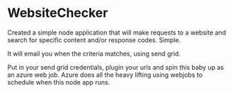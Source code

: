 ﻿# WebsiteChecker
Created a simple node application that will make requests to a website and search for specific content and/or response codes. Simple.

It will email you when the criteria matches, using send grid. 

Put in your send grid credentials, plugin your urls and spin this baby up as an azure web job. Azure does all the heavy lifting using webjobs
to schedule when this node app runs.

